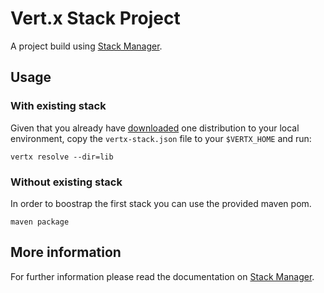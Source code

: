 # Vert.x Stack Project

A project build using [Stack Manager](http://vertx.io/docs/vertx-stack-manager/stack-manager/).

## Usage

### With existing stack

Given that you already have [downloaded](http://vertx.io/download/) one distribution to your local environment, copy the `vertx-stack.json` file to your `$VERTX_HOME` and run:

```
vertx resolve --dir=lib
```

### Without existing stack

In order to boostrap the first stack you can use the provided maven pom.

```
maven package
```

## More information

For further information please read the documentation on [Stack Manager](http://vertx.io/docs/vertx-stack-manager/stack-manager/).
